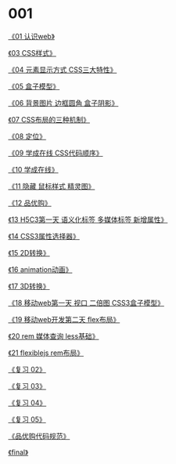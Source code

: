 # 001

[《01 认识web》][1]

[《03 CSS样式》][3]

[《04 元素显示方式 CSS三大特性》][4]

[《05 盒子模型》][5]

[《06 背景图片 边框圆角 盒子阴影》][6]

[《07 CSS布局的三种机制》][7]

[《08 定位》][8]

[《09 学成在线 CSS代码顺序》][9]

[《10 学成在线》][10]

[《11 隐藏 鼠标样式 精灵图》][11]

[《12 品优购》][12]

[《13 H5C3第一天 语义化标签 多媒体标签 新增属性》][13]

[《14 CSS3属性选择器》][14]

[《15 2D转换》][15]

[《16 animation动画》][16]

[《17 3D转换》][17]

[《18 移动web第一天 视口 二倍图 CSS3盒子模型》][18]

[《19 移动web开发第二天 flex布局》][19]

[《20 rem 媒体查询 less基础》][20]

[《21 flexiblejs  rem布局》][21]

[《复习 02》][re02]

[《复习 03》][re03]

[《复习 04》][re04]

[《复习 05》][re05]

[《品优购代码规范》][pygRule]

[《final》][final]



[1]:./Markdown%20%E7%AC%94%E8%AE%B0%E6%96%87%E6%A1%A3/01-%E8%AE%A4%E8%AF%86web.md

[3]:./Markdown%20%E7%AC%94%E8%AE%B0%E6%96%87%E6%A1%A3/03-CSS%E6%A0%B7%E5%BC%8F.md

[4]:./Markdown%20%E7%AC%94%E8%AE%B0%E6%96%87%E6%A1%A3/04-%E5%85%83%E7%B4%A0%E6%98%BE%E7%A4%BA%E6%96%B9%E5%BC%8F-CSS%E4%B8%89%E5%A4%A7%E7%89%B9%E6%80%A7.md

[5]:./Markdown%20%E7%AC%94%E8%AE%B0%E6%96%87%E6%A1%A3/05-%E7%9B%92%E5%AD%90%E6%A8%A1%E5%9E%8B.md

[6]:./Markdown%20%E7%AC%94%E8%AE%B0%E6%96%87%E6%A1%A3/06-%E8%83%8C%E6%99%AF%E5%9B%BE%E5%83%8F-%E8%BE%B9%E6%A1%86%E5%9C%86%E8%A7%92-%E7%9B%92%E5%AD%90%E9%98%B4%E5%BD%B1.md

[7]:./Markdown%20%E7%AC%94%E8%AE%B0%E6%96%87%E6%A1%A3/07-CSS%E5%B8%83%E5%B1%80%E7%9A%84%E4%B8%89%E7%A7%8D%E6%9C%BA%E5%88%B6.md

[8]:./Markdown%20%E7%AC%94%E8%AE%B0%E6%96%87%E6%A1%A3/08-%E5%AE%9A%E4%BD%8D.md

[9]:./Markdown%20%E7%AC%94%E8%AE%B0%E6%96%87%E6%A1%A3/

[10]:./Markdown%20%E7%AC%94%E8%AE%B0%E6%96%87%E6%A1%A3/10-study-xczx.md

[11]:./Markdown%20%E7%AC%94%E8%AE%B0%E6%96%87%E6%A1%A3/11-%E9%9A%90%E8%97%8F-%E9%BC%A0%E6%A0%87%E6%A0%B7%E5%BC%8F-%E7%B2%BE%E7%81%B5%E5%9B%BE.md

[12]:./Markdown%20%E7%AC%94%E8%AE%B0%E6%96%87%E6%A1%A3/12-pyg.md

[13]:./Markdown%20%E7%AC%94%E8%AE%B0%E6%96%87%E6%A1%A3/13-H5C3%E7%AC%AC%E4%B8%80%E5%A4%A9-%E8%AF%AD%E4%B9%89%E5%8C%96%E6%A0%87%E7%AD%BE-%E5%A4%9A%E5%AA%92%E4%BD%93%E6%A0%87%E7%AD%BE-%E6%96%B0%E5%A2%9E%E5%B1%9E%E6%80%A7.md

[14]:./Markdown%20%E7%AC%94%E8%AE%B0%E6%96%87%E6%A1%A3/14-CSS3%E5%B1%9E%E6%80%A7%E9%80%89%E6%8B%A9%E5%99%A8.md

[15]:./Markdown%20%E7%AC%94%E8%AE%B0%E6%96%87%E6%A1%A3/15-2D%E8%BD%AC%E6%8D%A2.md

[16]:./Markdown%20%E7%AC%94%E8%AE%B0%E6%96%87%E6%A1%A3/16-animation%E5%8A%A8%E7%94%BB.md

[17]:./Markdown%20%E7%AC%94%E8%AE%B0%E6%96%87%E6%A1%A3/17-3D%E8%BD%AC%E6%8D%A2.md

[18]:./Markdown%20%E7%AC%94%E8%AE%B0%E6%96%87%E6%A1%A3/18-%E7%A7%BB%E5%8A%A8web%E7%AC%AC%E4%B8%80%E5%A4%A9-%E8%A7%86%E5%8F%A3-%E4%BA%8C%E5%80%8D%E5%9B%BE-CSS3%E7%9B%92%E5%AD%90%E6%A8%A1%E5%9E%8B.md

[19]:./Markdown%20%E7%AC%94%E8%AE%B0%E6%96%87%E6%A1%A3/19-web%E7%A7%BB%E5%8A%A8%E5%BC%80%E5%8F%91%E7%AC%AC%E4%BA%8C%E5%A4%A9-flex%E5%B8%83%E5%B1%80.md

[20]:./Markdown%20%E7%AC%94%E8%AE%B0%E6%96%87%E6%A1%A3/20-rem-%E5%AA%92%E4%BD%93%E6%9F%A5%E8%AF%A2-less%E5%9F%BA%E7%A1%80.md

[21]:./Markdown%20%E7%AC%94%E8%AE%B0%E6%96%87%E6%A1%A3/21-flexiblejs-rem%E5%B8%83%E5%B1%80.md

[re02]:./Markdown%20%E7%AC%94%E8%AE%B0%E6%96%87%E6%A1%A3/%E5%A4%8D%E4%B9%A002.md

[re03]:./Markdown%20%E7%AC%94%E8%AE%B0%E6%96%87%E6%A1%A3/%E5%A4%8D%E4%B9%A003.md

[re04]:./Markdown%20%E7%AC%94%E8%AE%B0%E6%96%87%E6%A1%A3/%E5%A4%8D%E4%B9%A004-css%E6%9D%83%E9%87%8D%E8%AE%A1%E7%AE%97.md

[re05]:./Markdown%20%E7%AC%94%E8%AE%B0%E6%96%87%E6%A1%A3/%E5%A4%8D%E4%B9%A005.md

[pygRule]:./Markdown%20%E7%AC%94%E8%AE%B0%E6%96%87%E6%A1%A3/%E5%93%81%E4%BC%98%E8%B4%AD%E4%BB%A3%E7%A0%81%E8%A7%84%E8%8C%83.md

[final]:./Markdown%20%E7%AC%94%E8%AE%B0%E6%96%87%E6%A1%A3/final.md